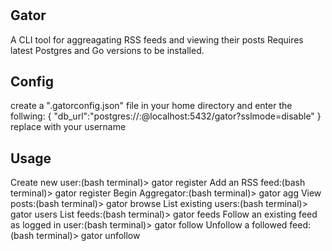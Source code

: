 #
Gator
-----
A CLI tool for aggreagating RSS feeds and viewing their posts
Requires latest Postgres and Go versions to be installed.

Config
------
create a ".gatorconfig.json" file in your home directory and enter the follwing:
  {
    "db_url":"postgres://<username>:@localhost:5432/gator?sslmode=disable"
  }
replace <username> with your username

Usage
-----
Create new user:(bash terminal)> gator register <username> 
Add an RSS feed:(bash terminal)> gator register <url> 
Begin Aggregator:(bash terminal)> gator agg <time interval in seconds>
View posts:(bash terminal)> gator browse <result limit>
List existing users:(bash terminal)> gator users
List feeds:(bash terminal)> gator feeds
Follow an existing feed as logged in user:(bash terminal)> gator follow <url>
Unfollow a followed feed:(bash terminal)> gator unfollow <url>
